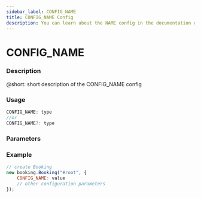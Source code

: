 ```yaml
---
sidebar_label: CONFIG_NAME
title: CONFIG_NAME Config
description: You can learn about the NAME config in the documentation of the DHTMLX JavaScript Booking library. Browse developer guides and API reference, try out code examples and live demos, and download a free 30-day evaluation version of DHTMLX Booking.
---
```


# CONFIG_NAME

### Description

@short: short description of the CONFIG_NAME config

### Usage

~~~jsx {}
CONFIG_NAME: type
//or
CONFIG_NAME?: type
~~~

### Parameters

### Example

~~~jsx {2}
// create Booking
new booking.Booking("#root", {
    CONFIG_NAME: value
	// other configuration parameters
});
~~~
